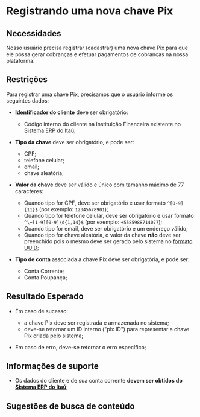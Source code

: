 # Registrando uma nova chave Pix

## Necessidades

Nosso usuário precisa registrar (cadastrar) uma nova chave Pix para que ele possa gerar cobranças e efetuar pagamentos de cobranças na nossa plataforma.
   
## Restrições

Para registrar uma chave Pix, precisamos que o usuário informe os seguintes dados:

- **Identificador do cliente** deve ser obrigatório:
   - Código interno do cliente na Instituição Financeira existente no [Sistema ERP do Itaú](http://localhost:9091/api/v1/private/contas/todas);

- **Tipo da chave** deve ser obrigatório, e pode ser:
    - CPF;
    - telefone celular;
    - email;
    - chave aleatória;

- **Valor da chave** deve ser válido e único com tamanho máximo de 77 caracteres:
    - Quando tipo for CPF, deve ser obrigatório e usar formato `^[0-9]{11}$` (por exemplo: `12345678901`);
    - Quando tipo for telefone celular, deve ser obrigatório e usar formato `^\+[1-9][0-9]\d{1,14}$` (por exemplo: `+5585988714077`);
    - Quando tipo for email, deve ser obrigatório e um endereço válido;
    - Quando tipo for chave aleatória, o valor da chave **não** deve ser preenchido pois o mesmo deve ser gerado pelo sistema no [formato UUID](https://en.wikipedia.org/wiki/Universally_unique_identifier);

- **Tipo de conta** associada a chave Pix deve ser obrigatória, e pode ser:
    - Conta Corrente;
    - Conta Poupança;

## Resultado Esperado

- Em caso de sucesso:
   - a chave Pix deve ser registrada e armazenada no sistema;
   - deve-se retornar um ID interno ("pix ID") para representar a chave Pix criada pelo sistema;

- Em caso de erro, deve-se retornar o erro específico;

## Informações de suporte

- Os dados do cliente e de sua conta corrente **devem ser obtidos do [Sistema ERP do Itaú](http://localhost:9091/swagger-ui/index.html?configUrl=/v3/api-docs/swagger-config#/)**; 

## Sugestões de busca de conteúdo
